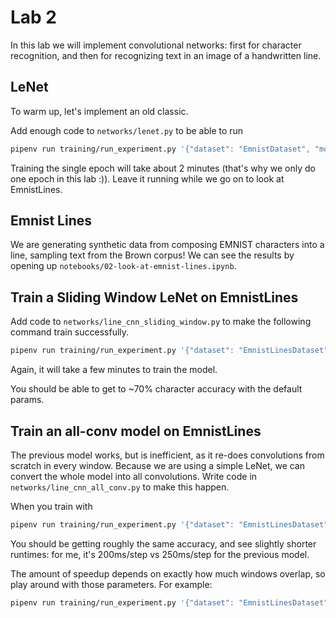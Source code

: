 # Lab 2

In this lab we will implement convolutional networks: first for character recognition, and then for recognizing text in an image of a handwritten line.

## LeNet

To warm up, let's implement an old classic.

Add enough code to `networks/lenet.py` to be able to run

```sh
pipenv run training/run_experiment.py '{"dataset": "EmnistDataset", "model": "CharacterModel", "network": "lenet", "train_args": {"epochs": 1}}'
```

Training the single epoch will take about 2 minutes (that's why we only do one epoch in this lab :)).
Leave it running while we go on to look at EmnistLines.

## Emnist Lines

We are generating synthetic data from composing EMNIST characters into a line, sampling text from the Brown corpus!
We can see the results by opening up `notebooks/02-look-at-emnist-lines.ipynb`.

## Train a Sliding Window LeNet on EmnistLines

Add code to `networks/line_cnn_sliding_window.py` to make the following command train successfully.

```sh
pipenv run training/run_experiment.py '{"dataset": "EmnistLinesDataset", "model": "LineModel", "network": "line_cnn_sliding_window"}'
```

Again, it will take a few minutes to train the model.

You should be able to get to ~70% character accuracy with the default params.

## Train an all-conv model on EmnistLines

The previous model works, but is inefficient, as it re-does convolutions from scratch in every window.
Because we are using a simple LeNet, we can convert the whole model into all convolutions.
Write code in `networks/line_cnn_all_conv.py` to make this happen.

When you train with

```sh
pipenv run training/run_experiment.py '{"dataset": "EmnistLinesDataset", "model": "LineModel", "network": "line_cnn_all_conv", "network_args": {"window_width": 16, "window_stride": 8}}'
```

You should be getting roughly the same accuracy, and see slightly shorter runtimes: for me, it's 200ms/step vs 250ms/step for the previous model.

The amount of speedup depends on exactly how much windows overlap, so play around with those parameters.
For example:

```sh
pipenv run training/run_experiment.py '{"dataset": "EmnistLinesDataset", "model": "LineModel", "network": "line_cnn_all_conv", "network_args": {"window_width": 8, "window_stride": 4}}'
```
